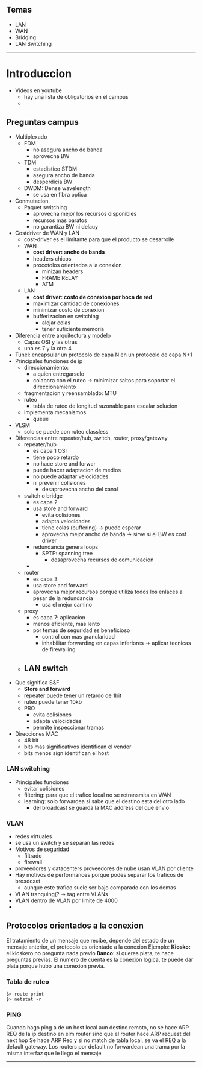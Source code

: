 ## Temas
- LAN
- WAN
- Bridging
- LAN Switching
---

# Introduccion

- Videos en youtube
	- hay una lista de obligatorios en el campus
	- 


## Preguntas campus

- Multiplexado
	- FDM
		- no asegura ancho de banda
		- aprovecha BW
	- TDM
		- estadistico STDM
		- asegura ancho de banda
		- desperdicia BW
	- DWDM: Dense wavelength 
		- se usa en fibra optica
- Conmutacion
	- Paquet switching
		- aprovecha mejor los recursos disponibles
		- recursos mas baratos
		- no garantiza BW ni delauy
- Costdriver de WAN y LAN
	- cost-driver es el limitante para que el producto se desarrolle
	- WAN
		- **cost driver: ancho de banda**
		- headers chicos
		- procotolos orientados a la conexion
			- minizan headers
			- FRAME RELAY
			- ATM
	- LAN
		- **cost driver: costo de conexion por boca de red**
		- maximizar cantidad de conexiones
		- minimizar costo de conexion
		- bufferizacion en switching
			- alojar colas
			- tener suficiente memoria
- Diferencia entre arquitectura y modelo
	- Capas OSI y las otras
	- una es 7 y la otra 4
- Tunel: encapsular un protocolo de capa N en un protocolo de capa N+1
- Principales funciones de ip
	- direccionamiento: 
		- a quien entregarselo
		- colabora con el ruteo -> minimizar saltos para soportar el direccionamiento
	- fragmentacion y reensamblado: MTU 
	- ruteo 
		- tabla de ruteo de longitud razonable para escalar solucion
	- implementa mecanismos
		- queue
- VLSM 
	- solo se puede con ruteo classless
- Diferencias entre repeater/hub, switch, router, proxy/gateway
	- repeater/hub 
		- es capa 1 OSI
		- tiene poco retardo
		- no hace store and forwar
		- puede hacer adaptacion de medios
		- no puede adaptar velocidades 
		- ni prevenir colisiones
			- desaprovecha ancho del canal
	- switch o bridge 
		- es capa 2
		- usa store and forward
			- evita colisiones
			- adapta velocidades
			- tiene colas (buffering) -> puede esperar
			- aprovecha mejor ancho de banda -> sirve si el BW es cost driver
		- redundancia genera loops
			- SPTP: spanning tree
				- desaprovecha recursos de comunicacion
		- 
	- router 
		- es capa 3
		- usa store and forward
		- aprovecha mejor recursos porque utiliza todos los enlaces a pesar de la redundancia
			- usa el mejor camino
	- proxy 
		- es capa 7: aplicacion
		- menos eficiente, mas lento
		- por temas de seguridad es beneficioso
			- control con mas granularidad
			- inhabilitar forwarding en capas inferiores -> aplicar tecnicas de firewalling
	- LAN switch
		- 
- Que significa S&F
	- **Store and forward**
	- repeater puede tener un retardo de 1bit
	- ruteo puede tener 10kb
	- PRO
		- evita colisiones
		- adapta velocidades
		- permite inspeccionar tramas
- Direcciones MAC
	- 48 bit
	- bits mas significativos identifican el vendor
	- bits menos sign identifican el host
### LAN switching

- Principales funciones
	- evitar colisiones
	- filtering: para que el trafico local no se retransmita en WAN
	- learning: solo forwardea si sabe que el destino esta del otro lado
		- del broadcast se guarda la MAC address del que envio
### VLAN

- redes virtuales
- se usa un switch y se separan las redes
- Motivos de seguridad
	- filtrado
	- firewall
- proveedores y datacenters proveedores de nube usan VLAN por cliente
- Hay motivos de performances porque podes separar los traficos de broadcast
	- aunque este trafico suele ser bajo comparado con los demas
- VLAN tranquing(? -> tag entre VLANs
- VLAN dentro de VLAN por limite de 4000
- 


## Protocolos orientados a la conexion

El tratamiento de un mensaje que recibe, depende del estado de un mensaje anterior, el protocolo es orientado a la conexion
Ejemplo:
**Kiosko:** el kioskero no pregunta nada previo
**Banco**: si queres plata, te hace preguntas previas. El numero de cuenta es la conexion logica, te puede dar plata porque hubo una conexion previa.


### Tabla de ruteo

```
$> route print
$> netstat -r
```
### PING
Cuando hago ping a de un host local  aun destino remoto, no se hace ARP REQ de la ip destino en elm router sino que el router hace ARP request del next hop
Se hace ARP Req y si no match de tabla local, se va el REQ a la default gateway.
Los routers por default no forwardean una trama por la misma interfaz que le llego el mensaje


---
